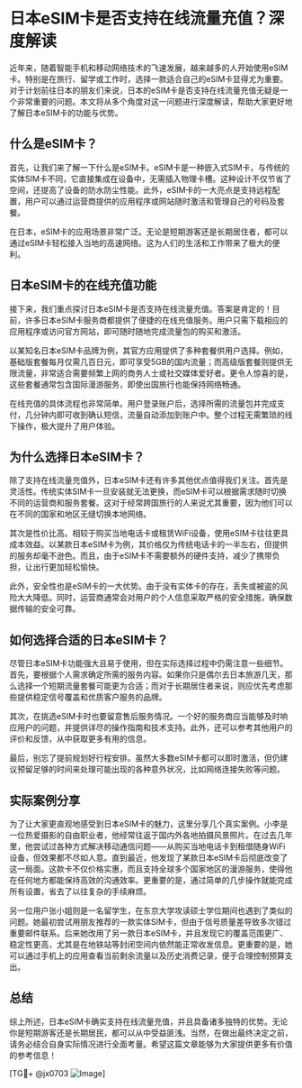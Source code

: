 # 日本eSIM卡是否支持在线流量充值？深度解读

近年来，随着智能手机和移动网络技术的飞速发展，越来越多的人开始使用eSIM卡。特别是在旅行、留学或工作时，选择一款适合自己的eSIM卡显得尤为重要。对于计划前往日本的朋友们来说，日本的eSIM卡是否支持在线流量充值无疑是一个非常重要的问题。本文将从多个角度对这一问题进行深度解读，帮助大家更好地了解日本eSIM卡的功能与优势。

## 什么是eSIM卡？

首先，让我们来了解一下什么是eSIM卡。eSIM卡是一种嵌入式SIM卡，与传统的实体SIM卡不同，它直接集成在设备中，无需插入物理卡槽。这种设计不仅节省了空间，还提高了设备的防水防尘性能。此外，eSIM卡的一大亮点是支持远程配置，用户可以通过运营商提供的应用程序或网站随时激活和管理自己的号码及套餐。

在日本，eSIM卡的应用场景非常广泛。无论是短期游客还是长期居住者，都可以通过eSIM卡轻松接入当地的高速网络。这为人们的生活和工作带来了极大的便利。

## 日本eSIM卡的在线充值功能

接下来，我们重点探讨日本eSIM卡是否支持在线流量充值。答案是肯定的！目前，许多日本eSIM卡服务商都提供了便捷的在线充值服务。用户只需下载相应的应用程序或访问官方网站，即可随时随地完成流量包的购买和激活。

以某知名日本eSIM卡品牌为例，其官方应用提供了多种套餐供用户选择。例如，基础版套餐每月仅需几百日元，即可享受5GB的国内流量；而高级版套餐则提供无限流量，非常适合需要频繁上网的商务人士或社交媒体爱好者。更令人惊喜的是，这些套餐通常包含国际漫游服务，即使出国旅行也能保持网络畅通。

在线充值的具体流程也非常简单。用户登录账户后，选择所需的流量包并完成支付，几分钟内即可收到确认短信，流量自动添加到账户中。整个过程无需繁琐的线下操作，极大提升了用户体验。

## 为什么选择日本eSIM卡？

除了支持在线流量充值外，日本eSIM卡还有许多其他优点值得我们关注。首先是灵活性。传统实体SIM卡一旦安装就无法更换，而eSIM卡可以根据需求随时切换不同的运营商和服务套餐。这对于经常跨国旅行的人来说尤其重要，因为他们可以在不同的国家和地区无缝切换本地网络。

其次是性价比高。相较于购买当地电话卡或租赁WiFi设备，使用eSIM卡往往更具成本效益。以某款日本eSIM卡为例，其价格仅为传统电话卡的一半左右，但提供的服务却毫不逊色。而且，由于eSIM卡不需要额外的硬件支持，减少了携带负担，让出行更加轻松愉快。

此外，安全性也是eSIM卡的一大优势。由于没有实体卡的存在，丢失或被盗的风险大大降低。同时，运营商通常会对用户的个人信息采取严格的安全措施，确保数据传输的安全可靠。

## 如何选择合适的日本eSIM卡？

尽管日本eSIM卡功能强大且易于使用，但在实际选择过程中仍需注意一些细节。首先，要根据个人需求确定所需的服务内容。如果你只是偶尔去日本旅游几天，那么选择一个短期流量套餐可能更为合适；而对于长期居住者来说，则应优先考虑那些提供稳定信号覆盖和优质客户服务的品牌。

其次，在挑选eSIM卡时也要留意售后服务情况。一个好的服务商应当能够及时响应用户的问题，并提供详尽的操作指南和技术支持。此外，还可以参考其他用户的评价和反馈，从中获取更多有用的信息。

最后，别忘了提前规划好行程安排。虽然大多数eSIM卡都可以即时激活，但仍建议预留足够的时间来处理可能出现的各种意外状况，比如网络连接失败等问题。

## 实际案例分享

为了让大家更直观地感受到日本eSIM卡的魅力，这里分享几个真实案例。小李是一位热爱摄影的自由职业者，他经常往返于国内外各地拍摄风景照片。在过去几年里，他尝试过各种方式解决移动通信问题——从购买当地电话卡到租借随身WiFi设备，但效果都不尽如人意。直到最近，他发现了某款日本eSIM卡后彻底改变了这一局面。这款卡不仅价格实惠，而且支持全球多个国家地区的漫游服务，使得他在任何地方都能保持高效的沟通效率。更重要的是，通过简单的几步操作就能完成所有设置，省去了以往复杂的手续麻烦。

另一位用户张小姐则是一名留学生，在东京大学攻读硕士学位期间也遇到了类似的问题。她最初尝试用朋友推荐的一款实体SIM卡，但由于信号质量差导致多次错过重要邮件联系。后来她改用了另一款日本eSIM卡，并且发现它的覆盖范围更广、稳定性更高，尤其是在地铁站等封闭空间内依然能正常收发信息。更重要的是，她可以通过手机上的应用查看当前剩余流量以及历史消费记录，便于合理控制预算支出。

## 总结

综上所述，日本eSIM卡确实支持在线流量充值，并且具备诸多独特的优势。无论你是短期游客还是长期居民，都可以从中受益匪浅。当然，在做出最终决定之前，请务必结合自身实际情况进行全面考量。希望这篇文章能够为大家提供更多有价值的参考信息！

[TG💪+ @jx0703 ![Image](https://github.com/user-attachments/assets/dbca1d08-cadb-493c-b0ec-ad6f7a83f270)]